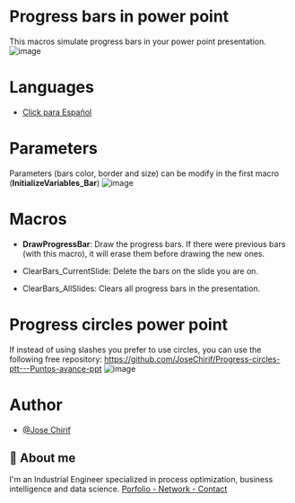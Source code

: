 # Progress bars in power point
This macros simulate progress bars in your power point presentation.
![image](https://github.com/user-attachments/assets/0acaca7a-560e-477a-a2bc-c11315dedcc4)

# Languages
- [Click para Español](https://github.com/JoseChirif/Progress-bar-power-point/blob/main/README%20-%20Espa%C3%B1ol.md)

# Parameters
Parameters (bars color, border and size) can be modify in the first macro (**InitializeVariables_Bar**)
![image](https://github.com/user-attachments/assets/64178d42-ee2b-4a5c-8a2b-d3e1800dc600)

# Macros
- **DrawProgressBar**: Draw the progress bars. If there were previous bars (with this macro), it will erase them before drawing the new ones.

- ClearBars_CurrentSlide: Delete the bars on the slide you are on.

- ClearBars_AllSlides: Clears all progress bars in the presentation.

# Progress circles power point
If instead of using slashes you prefer to use circles, you can use the following free repository:
https://github.com/JoseChirif/Progress-circles-ptt---Puntos-avance-ppt
![image](https://github.com/user-attachments/assets/bd02d6ab-a611-4327-9e05-029d07ea3dbb)


# Author
- [@Jose Chirif](https://github.com/JoseChirif)

## 🚀 About me
I'm an Industrial Engineer specialized in process optimization, business intelligence and data science.
[Porfolio - Network - Contact](https://linktr.ee/jchirif)